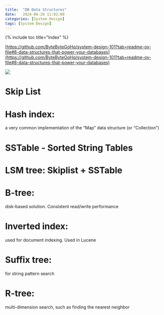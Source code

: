 ```yaml
---
title:  "DB Data Structures"
date:   2024-06-28 11:02:00
categories: [System Design]
tags: [System Design]
---
```

{% include toc title="Index" %}

[https://github.com/ByteByteGoHq/system-design-101?tab=readme-ov-file#8-data-structures-that-power-your-databases](https://github.com/ByteByteGoHq/system-design-101?tab=readme-ov-file#8-data-structures-that-power-your-databases)

![](https://www.youtube.com/watch?v=W_v05d_2RTo)

# Skip List


# Hash index: 
a very common implementation of the “Map” data structure (or “Collection”)

# SSTable - Sorted String Tables

# LSM tree: Skiplist + SSTable


# B-tree: 
disk-based solution. Consistent read/write performance


# Inverted index:
used for document indexing. Used in Lucene

# Suffix tree: 
for string pattern search

# R-tree: 
multi-dimension search, such as finding the nearest neighbor